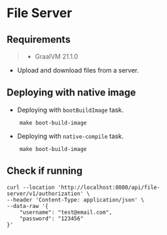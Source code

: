 # File Server

## Requirements

> - GraalVM 21.1.0

- Upload and download files from a server.

## Deploying with native image

- Deploying with `bootBuildImage` task.

````shell
    make boot-build-image
````

- Deploying with `native-compile` task.

````shell
    make boot-build-image
````

## Check if running

```shell
curl --location 'http://localhost:8080/api/file-server/v1/authorization' \
--header 'Content-Type: application/json' \
--data-raw '{
    "username": "test@email.com",
    "password": "123456"
}'
```


